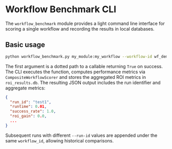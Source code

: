 # Workflow Benchmark CLI

The `workflow_benchmark` module provides a light command line interface for
scoring a single workflow and recording the results in local databases.

## Basic usage

```bash
python workflow_benchmark.py my_module:my_workflow --workflow-id wf_demo --run-id test1
```

The first argument is a dotted path to a callable returning `True` on success.
The CLI executes the function, computes performance metrics via
`CompositeWorkflowScorer` and stores the aggregated ROI metrics in
`roi_results.db`. The resulting JSON output includes the run identifier and
aggregate metrics:

```json
{
  "run_id": "test1",
  "runtime": 0.01,
  "success_rate": 1.0,
  "roi_gain": 0.0,
  ...
}
```

Subsequent runs with different `--run-id` values are appended under the same
`workflow_id`, allowing historical comparisons.
